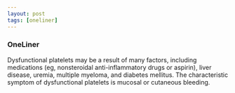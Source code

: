 ```yaml
---
layout: post
tags: [oneliner]
---
```



### OneLiner

Dysfunctional platelets may be a result of many factors, including medications (eg, nonsteroidal anti-inflammatory drugs or aspirin), liver disease, uremia, multiple myeloma, and diabetes mellitus. The characteristic symptom of dysfunctional platelets is mucosal or cutaneous bleeding.
